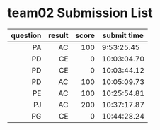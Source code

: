 # team02 Submission List
question | result | score | submit time
----:|----:|-----:|-----
PA | AC | 100 |  9:53:25.45 
PD | CE | 0 | 10:03:04.70 
PD | CE | 0 | 10:03:44.12 
PD | AC | 100 | 10:05:09.73 
PE | AC | 100 | 10:25:54.81 
PJ | AC | 200 | 10:37:17.87 
PG | CE | 0 | 10:44:28.24 
